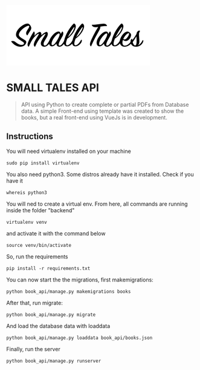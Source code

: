<img src="https://github.com/marciomarquessouza/books_api/blob/master/backend/book_api/books/static/books/images/logo_small_tales_black.png?v=3&s=200" title="FVCproductions" alt="FVCproductions">

# SMALL TALES API

> API using Python to create complete or partial PDFs from Database data.
> A simple Front-end using template was created to show the books, but a real front-end using VueJs is in development.

## Instructions

You will need virtualenv installed on your machine

```
sudo pip install virtualenv
```

You also need python3. Some distros already have it installed. Check if you have it

```
whereis python3
```

You will ned to create a virtual env. From here, all commands are running inside the folder "backend"

```
virtualenv venv
```

and activate it with the command below

```
source venv/bin/activate
```

So, run the requirements

```
pip install -r requirements.txt 
```

You can now start the the migrations, first makemigrations:

```
python book_api/manage.py makemigrations books
```

After that, run migrate:
```
python book_api/manage.py migrate
```

And load the database data with loaddata
```
python book_api/manage.py loaddata book_api/books.json 
```
Finally, run the server
```
python book_api/manage.py runserver
```
